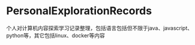 # PersonalExplorationRecords
个人对计算机内容探索学习记录整理，包括语言包括但不限于java、javascript、python等，其它包括linux、docker等内容
